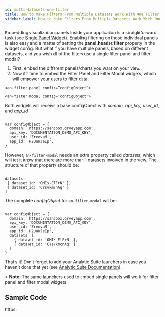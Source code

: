 ```yaml
---
id: multi-datasets-one-filter
title: How to Make Filters From Multiple Datasets Work With One Filter Panel
sidebar_label: How to Make Filters From Multiple Datasets Work With One Filter Panel
---
```

Embedding visualization panels inside your application is a straightforward task (see 
<a href="/docs/embedding/widgets/analytics/single-panel/">Single Panel Widget</a>). Enabling filtering on those individual panels is also easy and a matter of setting the **panel.header.filter** property in the widget config. 
But what if you have multiple panels, based on different datasets, and you wish all of the filters use a single filter panel and filter modal? 

1.  First, embed the different panels/charts you want on your view. 
2.  Now it’s time to embed the Filter Panel and Filter Modal widgets, which will empower your users to filter data. 

`<an-filter-panel config=”configObject”> `

`<an-filter-modal config=”configObject”>`

Both widgets will receive a base configObect with _domain, api_key, user_id_, and _app_id_. 

```

var configObject = {
  domain: 'https://sandbox.qrveyapp.com',
  api_key: 'DOCUMENTATION_DEMO_API_KEY',
  user_id: 'ZreovaM',
  app_id: 'H2UuWJeIp',
}

```

However,  `an-filter-modal` needs an extra property called _datasets_, which will let it know that there are more than 1 datasets involved in the view. The structure of that property should be:

```

datasets: [
 { dataset_id: 'OMIs-ElFrN' },
 { dataset_id: 'CYsvkmcnAq' }
]

```

The complete _configObject_ for `an-filter-modal` will be:

```

var configObject = {
  domain: 'https://sandbox.qrveyapp.com',
  api_key: 'DOCUMENTATION_DEMO_API_KEY',
  user_id: 'ZreovaM',
  app_id: 'H2UuWJeIp',
  datasets: [
    { dataset_id: 'OMIs-ElFrN' },
    { dataset_id: 'CYsvkmcnAq' }
  ]
}

```

That’s it!
Don’t forget to add your Analytic Suite launchers in case you haven’t done that yet (see <a href="/docs/embedding/widgets/analytics/analytic-suite/">Analytic Suite Documentation</a>). 

&gt; **Note**: The same launchers used to embed single panels will work for filter panel and filter modal widgets.

## Sample Code

https:
